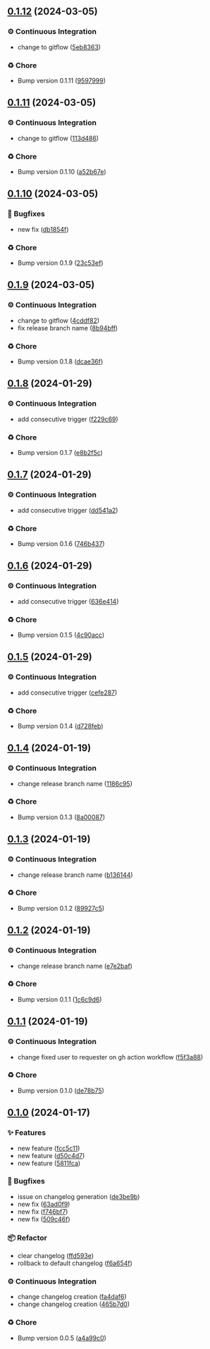 ## [0.1.12](https://github.com/seitin/release-code/compare/0.1.11...0.1.12) (2024-03-05)


### ⚙️ Continuous Integration

* change to gitflow ([5eb8363](https://github.com/seitin/release-code/commit/5eb83632be78fff25b5fd6965838ef72ca3b4c40))


### ♻️ Chore

* Bump version 0.1.11 ([9597999](https://github.com/seitin/release-code/commit/9597999caed221f6383a9eb4f38a5ead904e5d93))
## [0.1.11](https://github.com/seitin/release-code/compare/0.1.10...0.1.11) (2024-03-05)


### ⚙️ Continuous Integration

* change to gitflow ([113d486](https://github.com/seitin/release-code/commit/113d4863d0977767bf97c4ff840cd8628a99eb20))


### ♻️ Chore

* Bump version 0.1.10 ([a52b67e](https://github.com/seitin/release-code/commit/a52b67e7a1661ea2b39da84f40df88e93e702e31))
## [0.1.10](https://github.com/seitin/release-code/compare/0.1.9...0.1.10) (2024-03-05)


### 🐛 Bugfixes

* new fix ([db1854f](https://github.com/seitin/release-code/commit/db1854f7ff9dab15b00caf66b47eebe6798d86e2))


### ♻️ Chore

* Bump version 0.1.9 ([23c53ef](https://github.com/seitin/release-code/commit/23c53ef56b7ca220387b4c4479171a5e3202c031))
## [0.1.9](https://github.com/seitin/release-code/compare/0.1.8...0.1.9) (2024-03-05)


### ⚙️ Continuous Integration

* change to gitflow ([4cddf82](https://github.com/seitin/release-code/commit/4cddf82a03a4856e4cc5d01fbfbfa08297d7fc96))
* fix release branch name ([8b94bff](https://github.com/seitin/release-code/commit/8b94bfffd0fa4a48765f025456c0f6edb74f22df))


### ♻️ Chore

* Bump version 0.1.8 ([dcae36f](https://github.com/seitin/release-code/commit/dcae36f8ec7d1cf8c593c5d6c28b216b9ace3cc2))
## [0.1.8](https://github.com/seitin/release-code/compare/0.1.7...0.1.8) (2024-01-29)


### ⚙️ Continuous Integration

* add consecutive trigger ([f229c69](https://github.com/seitin/release-code/commit/f229c69ec2ad473d59ee0b2c53eef4ebeb41284f))


### ♻️ Chore

* Bump version 0.1.7 ([e8b2f5c](https://github.com/seitin/release-code/commit/e8b2f5c75f0e4f9850f5740618df8fb89c88acef))
## [0.1.7](https://github.com/seitin/release-code/compare/0.1.6...0.1.7) (2024-01-29)


### ⚙️ Continuous Integration

* add consecutive trigger ([dd541a2](https://github.com/seitin/release-code/commit/dd541a2a9431a0cfb6af03c58da346ab34d447e7))


### ♻️ Chore

* Bump version 0.1.6 ([746b437](https://github.com/seitin/release-code/commit/746b437e97e0fb39d2be05569f5a82f2c44877e1))
## [0.1.6](https://github.com/seitin/release-code/compare/0.1.5...0.1.6) (2024-01-29)


### ⚙️ Continuous Integration

* add consecutive trigger ([636e414](https://github.com/seitin/release-code/commit/636e4144dee8e0dc72b13267523423a5ff54cfaf))


### ♻️ Chore

* Bump version 0.1.5 ([4c90acc](https://github.com/seitin/release-code/commit/4c90acc51c1180340d1fc6b319e833934db97065))
## [0.1.5](https://github.com/seitin/release-code/compare/0.1.4...0.1.5) (2024-01-29)


### ⚙️ Continuous Integration

* add consecutive trigger ([cefe287](https://github.com/seitin/release-code/commit/cefe287e74227d991b243e0d6fdc24ec141e8786))


### ♻️ Chore

* Bump version 0.1.4 ([d728feb](https://github.com/seitin/release-code/commit/d728feb8db625d69106770d7a8340165064badb3))
## [0.1.4](https://github.com/seitin/release-code/compare/0.1.3...0.1.4) (2024-01-19)


### ⚙️ Continuous Integration

* change release branch name ([1186c95](https://github.com/seitin/release-code/commit/1186c954dfdfa93864bbbbf8a5740ab86b635eda))


### ♻️ Chore

* Bump version 0.1.3 ([8a00087](https://github.com/seitin/release-code/commit/8a000875d9399889a5d4255d028682d92ece68ff))
## [0.1.3](https://github.com/seitin/release-code/compare/0.1.2...0.1.3) (2024-01-19)


### ⚙️ Continuous Integration

* change release branch name ([b136144](https://github.com/seitin/release-code/commit/b136144efa9b43de7cb487c75d41f2a0a7ef5548))


### ♻️ Chore

* Bump version 0.1.2 ([89927c5](https://github.com/seitin/release-code/commit/89927c5b376effd48dbc81a1c500ced45e34690b))
## [0.1.2](https://github.com/seitin/release-code/compare/0.1.1...0.1.2) (2024-01-19)


### ⚙️ Continuous Integration

* change release branch name ([e7e2baf](https://github.com/seitin/release-code/commit/e7e2bafed525851de2236304b59ae4bf35b85243))


### ♻️ Chore

* Bump version 0.1.1 ([1c6c9d6](https://github.com/seitin/release-code/commit/1c6c9d647612799e49c52bd2bb1eee25cfa0153f))
## [0.1.1](https://github.com/seitin/release-code/compare/0.1.0...0.1.1) (2024-01-19)


### ⚙️ Continuous Integration

* change fixed user to requester on gh action workflow ([f5f3a88](https://github.com/seitin/release-code/commit/f5f3a880b0b364f9acf881b8e9ed82ae7d7be86b))


### ♻️ Chore

* Bump version 0.1.0 ([de78b75](https://github.com/seitin/release-code/commit/de78b758fbacf84c62d67920994088fdfe2077ef))
## [0.1.0](https://github.com/seitin/release-code/compare/0.0.5...0.1.0) (2024-01-17)


### ✨ Features

* new feature ([fcc5c11](https://github.com/seitin/release-code/commit/fcc5c1131a016e55877cffd8d0bffacdff15cc19))
* new feature ([d50c4d7](https://github.com/seitin/release-code/commit/d50c4d71102f59c7de2f9ccd70038f8fce84ee74))
* new feature ([5811fca](https://github.com/seitin/release-code/commit/5811fcabcca011c30cd2c697bc96a63bef788bca))


### 🐛 Bugfixes

* issue on changelog generation ([de3be9b](https://github.com/seitin/release-code/commit/de3be9b4e7a93b3ecef79b68ae8f01d56915f7d0))
* new fix ([63ad0f9](https://github.com/seitin/release-code/commit/63ad0f9d25bac918af7bcfc3efda2ff39428465c))
* new fix ([f746bf7](https://github.com/seitin/release-code/commit/f746bf7ddab7c5188ef224acb05744f3e74125aa))
* new fix ([509c46f](https://github.com/seitin/release-code/commit/509c46ff396696fd41c0827decb4644588f5cf0d))


### 📦 Refactor

* clear changelog ([ffd593e](https://github.com/seitin/release-code/commit/ffd593e1977e11f81f65e9394f7edf0c2751c54c))
* rollback to default changelog ([f6a654f](https://github.com/seitin/release-code/commit/f6a654fcb7a09119bed0dd3d1af24e53167df613))


### ⚙️ Continuous Integration

* change changelog creation ([fa4daf6](https://github.com/seitin/release-code/commit/fa4daf69808cc6ae5979bcd9b54a0c1d5f96639a))
* change changelog creation ([465b7d0](https://github.com/seitin/release-code/commit/465b7d009e37e85fd3eb1e1d782e53176e647a32))


### ♻️ Chore

* Bump version 0.0.5 ([a4a99c0](https://github.com/seitin/release-code/commit/a4a99c099678e4e8aab075ecbbfed3cd899b434e))
